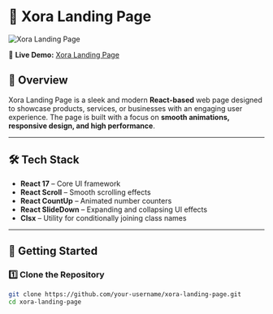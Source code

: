 # 🚀 Xora Landing Page

![Xora Landing Page](https://i.imgur.com/MJh6U5A.png)

🔗 **Live Demo:** [Xora Landing Page](https://xora-landding-page.onrender.com/)  

## 📌 Overview  

Xora Landing Page is a sleek and modern **React-based** web page designed to showcase products, services, or businesses with an engaging user experience. The page is built with a focus on **smooth animations, responsive design, and high performance**.  

---

## 🛠 Tech Stack  

- **React 17** – Core UI framework  
- **React Scroll** – Smooth scrolling effects  
- **React CountUp** – Animated number counters  
- **React SlideDown** – Expanding and collapsing UI effects  
- **Clsx** – Utility for conditionally joining class names  

---

## 🚀 Getting Started  

### 1️⃣ Clone the Repository  

```bash
git clone https://github.com/your-username/xora-landing-page.git
cd xora-landing-page

